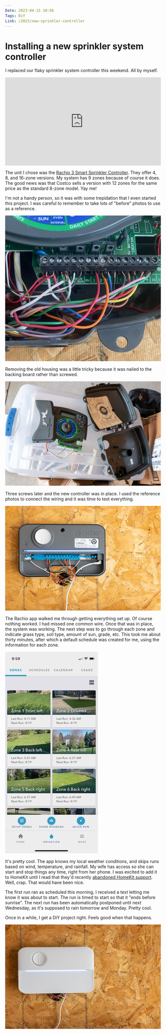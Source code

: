 ```yaml
---
Date: 2023-04-15 10:56
Tags: DiY
Link: /2023/new-sprinkler-controller
---
```


# Installing a new sprinkler system controller

I replaced our flaky sprinkler system controller this weekend. All by myself.

<div style="position: relative; width: 100%; padding-bottom: 56.25%;">
<iframe
style="position:absolute; width:100%; height:100%;"
src="https://getyarn.io/yarn-clip/c56575f3-3077-4548-ba8d-6e70453ecf75/embed?autoplay=false&responsive=true"
frameborder="0"
></iframe>
</div>

The unit I chose was the [Rachio 3 Smart Sprinkler Controller](https://rachio.com/products/rachio-3/). They offer 4, 8, and 16-zone versions. My system has 9 zones because of course it does. The good news was that Costco sells a version with 12 zones for the same price as the standard 8-zone model. Yay me!

I'm not a handy person, so it was with some trepidation that I even started this project. I was careful to remember to take lots of "before" photos to use as a reference.

![Wiring in the old controller](_OldControllerWiring.jpg)

Removing the old housing was a little tricky because it was nailed to the backing board rather than screwed. 

![The old controller, not-so-carefully removed](_OldController.jpg)

Three screws later and the new controller was in place. I used the reference photos to connect the wiring and it was time to test everything.

![New controller wiring](_RochioWiring.jpg)

The Rachio app walked me through getting everything set up. Of course nothing worked. I had missed one common wire. Once that was in place, the system was working. The next step was to go through each zone and indicate grass type, soil type, amount of sun, grade, etc. This took me about thirty minutes, after which a default schedule was created for me, using the information for each zone.

![The Rachio app](_App.jpg)

It's pretty cool. The app knows my local weather conditions, and skips runs based on wind, temperature, and rainfall. My wife has access so she can start and stop things any time, right from her phone. I was excited to add it to HomeKit until I read that they'd recently [abandoned HomeKit support](https://9to5mac.com/2022/10/03/rachio-smart-sprinkler-homekit-no-response/). Well, crap. That would have been nice.

The first run ran as scheduled this morning. I received a text letting me know it was about to start. The run is timed to start so that it "ends before sunrise". The next run has been automatically postponed until next Wednesday, as it's supposed to rain tomorrow and Monday. Pretty cool.

Once in a while, I get a DiY project right. Feels good when that happens.

![The new Rachio 3 controller, installed](_NewRochioController.jpg)








